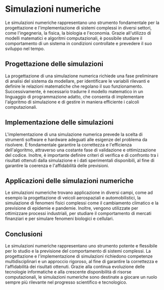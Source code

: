 # **Simulazioni numeriche**

Le simulazioni numeriche rappresentano uno strumento fondamentale per la progettazione e l'implementazione di sistemi complessi in diversi settori, come l'ingegneria, la fisica, la biologia e l'economia. Grazie all'utilizzo di modelli matematici e algoritmi computazionali, è possibile studiare il comportamento di un sistema in condizioni controllate e prevedere il suo sviluppo nel tempo.

## **Progettazione delle simulazioni**

La progettazione di una simulazione numerica richiede una fase preliminare di analisi del sistema da modellare, per identificare le variabili rilevanti e definire le relazioni matematiche che regolano il suo funzionamento. Successivamente, è necessario tradurre il modello matematico in un linguaggio di programmazione adatto, che consenta di implementare l'algoritmo di simulazione e di gestire in maniera efficiente i calcoli computazionali.

## **Implementazione delle simulazioni**

L'implementazione di una simulazione numerica prevede la scelta di strumenti software e hardware adeguati alle esigenze del problema da risolvere. È fondamentale garantire la correttezza e l'efficienza dell'algoritmo, attraverso una costante fase di validazione e ottimizzazione del codice. Inoltre, è importante definire criteri di verifica e di confronto tra i risultati ottenuti dalla simulazione e i dati sperimentali disponibili, al fine di garantire la coerenza e l'affidabilità delle previsioni.

## **Applicazioni delle simulazioni numeriche**

Le simulazioni numeriche trovano applicazione in diversi campi, come ad esempio la progettazione di veicoli aerospaziali e automobilistici, la simulazione di fenomeni fisici complessi come il cambiamento climatico e la previsione di epidemie e pandemie. Inoltre, vengono utilizzate per ottimizzare processi industriali, per studiare il comportamento di mercati finanziari e per simulare fenomeni biologici e cellulari.

## **Conclusioni**

Le simulazioni numeriche rappresentano uno strumento potente e flessibile per lo studio e la previsione del comportamento di sistemi complessi. La progettazione e l'implementazione di simulazioni richiedono competenze multidisciplinari e un approccio rigoroso, al fine di garantire la correttezza e l'affidabilità dei risultati ottenuti. Grazie alla continua evoluzione delle tecnologie informatiche e alla crescente disponibilità di risorse computazionali, le simulazioni numeriche sono destinate a giocare un ruolo sempre più rilevante nel progresso scientifico e tecnologico.